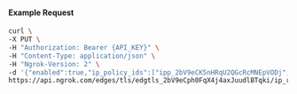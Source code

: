 <!-- Code generated for API Clients. DO NOT EDIT. -->

#### Example Request

```bash
curl \
-X PUT \
-H "Authorization: Bearer {API_KEY}" \
-H "Content-Type: application/json" \
-H "Ngrok-Version: 2" \
-d '{"enabled":true,"ip_policy_ids":["ipp_2bV9eCK5nHRqU2QGcRcMNEpVODj","ipp_2bV9eDrSyMIFBnWhPxWWdAFNOTZ"]}' \
https://api.ngrok.com/edges/tls/edgtls_2bV9eCph0FqX4j4axJuudlBTqki/ip_restriction
```
